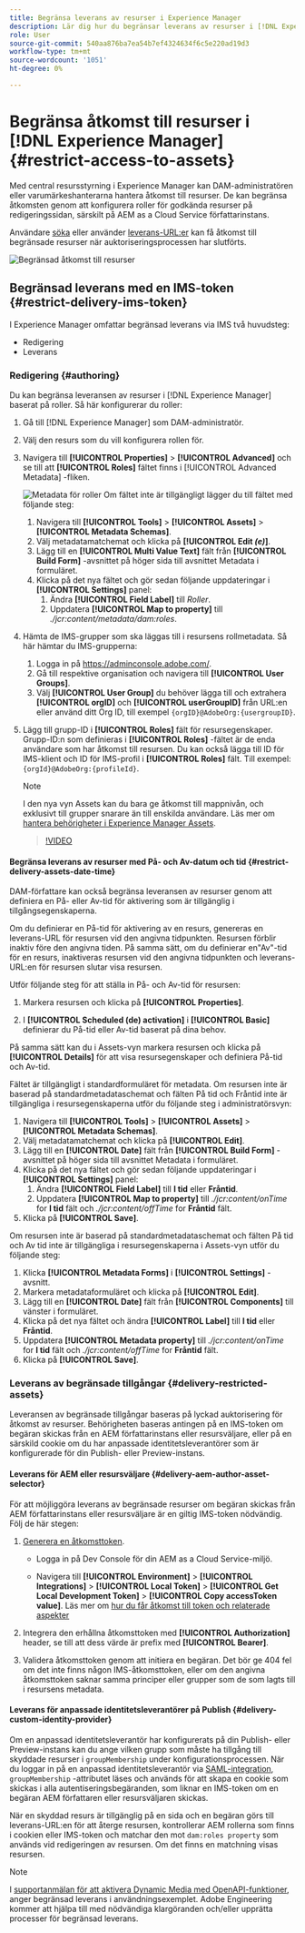 ```yaml
---
title: Begränsa leverans av resurser i Experience Manager
description: Lär dig hur du begränsar leverans av resurser i [!DNL Experience Manager].
role: User
source-git-commit: 540aa876ba7ea54b7ef4324634f6c5e220ad19d3
workflow-type: tm+mt
source-wordcount: '1051'
ht-degree: 0%

---
```


# Begränsa åtkomst till resurser i [!DNL Experience Manager] {#restrict-access-to-assets}

Med central resursstyrning i Experience Manager kan DAM-administratören eller varumärkeshanterarna hantera åtkomst till resurser. De kan begränsa åtkomsten genom att konfigurera roller för godkända resurser på redigeringssidan, särskilt på AEM as a Cloud Service författarinstans.

Användare [söka](search-assets-api.md) eller använder [leverans-URL:er](deliver-assets-apis.md) kan få åtkomst till begränsade resurser när auktoriseringsprocessen har slutförts.

![Begränsad åtkomst till resurser](/help/assets/assets/restricted-access.png)

## Begränsad leverans med en IMS-token {#restrict-delivery-ims-token}

I Experience Manager omfattar begränsad leverans via IMS två huvudsteg:

* Redigering
* Leverans

### Redigering {#authoring}

Du kan begränsa leveransen av resurser i [!DNL Experience Manager] baserat på roller. Så här konfigurerar du roller:

1. Gå till [!DNL Experience Manager] som DAM-administratör.
1. Välj den resurs som du vill konfigurera rollen för.
1. Navigera till **[!UICONTROL Properties]** > **[!UICONTROL Advanced]** och se till att **[!UICONTROL Roles]** fältet finns i [!UICONTROL Advanced Metadata] -fliken.

   ![Metadata för roller](/help/assets/assets/roles_metadata.jpg)
Om fältet inte är tillgängligt lägger du till fältet med följande steg:

   1. Navigera till **[!UICONTROL Tools]** > **[!UICONTROL Assets]** > **[!UICONTROL Metadata Schemas]**.
   1. Välj metadatamatchemat och klicka på **[!UICONTROL Edit _(e)_]**.
   1. Lägg till en **[!UICONTROL Multi Value Text]** fält från **[!UICONTROL Build Form]** -avsnittet på höger sida till avsnittet Metadata i formuläret.
   1. Klicka på det nya fältet och gör sedan följande uppdateringar i  **[!UICONTROL Settings]** panel:
      1. Ändra **[!UICONTROL Field Label]** till _Roller_.
      1. Uppdatera **[!UICONTROL Map to property]** till _./jcr:content/metadata/dam:roles_.

1. Hämta de IMS-grupper som ska läggas till i resursens rollmetadata. Så här hämtar du IMS-grupperna:
   1. Logga in på https://adminconsole.adobe.com/.
   1. Gå till respektive organisation och navigera till **[!UICONTROL User Groups]**.
   1. Välj **[!UICONTROL User Group]** du behöver lägga till och extrahera **[!UICONTROL orgID]** och **[!UICONTROL userGroupID]** från URL:en eller använd ditt Org ID, till exempel `{orgID}@AdobeOrg:{usergroupID}`.

1. Lägg till grupp-ID i **[!UICONTROL Roles]** fält för resursegenskaper. <br>
Grupp-ID:n som definieras i **[!UICONTROL Roles]** -fältet är de enda användare som har åtkomst till resursen. Du kan också lägga till ID för IMS-klient och ID för IMS-profil i **[!UICONTROL Roles]** fält. Till exempel: `{orgId}@AdobeOrg:{profileId}`.

   >[!NOTE]
   >
   >I den nya vyn Assets kan du bara ge åtkomst till mappnivån, och exklusivt till grupper snarare än till enskilda användare. Läs mer om [hantera behörigheter i Experience Manager Assets](https://experienceleague.adobe.com/en/docs/experience-manager-assets-essentials/help/get-started-admins/folder-access/manage-permissions).

   >[!VIDEO](https://video.tv.adobe.com/v/3427429)

#### Begränsa leverans av resurser med På- och Av-datum och tid {#restrict-delivery-assets-date-time}

DAM-författare kan också begränsa leveransen av resurser genom att definiera en På- eller Av-tid för aktivering som är tillgänglig i tillgångsegenskaperna.

Om du definierar en På-tid för aktivering av en resurs, genereras en leverans-URL för resursen vid den angivna tidpunkten. Resursen förblir inaktiv före den angivna tiden. På samma sätt, om du definierar en&quot;Av&quot;-tid för en resurs, inaktiveras resursen vid den angivna tidpunkten och leverans-URL:en för resursen slutar visa resursen.

Utför följande steg för att ställa in På- och Av-tid för resursen:

1. Markera resursen och klicka på **[!UICONTROL Properties]**.

1. I **[!UICONTROL Scheduled (de) activation]** i **[!UICONTROL Basic]** definierar du På-tid eller Av-tid baserat på dina behov.

På samma sätt kan du i Assets-vyn markera resursen och klicka på **[!UICONTROL Details]** för att visa resursegenskaper och definiera På-tid och Av-tid.

Fältet är tillgängligt i standardformuläret för metadata. Om resursen inte är baserad på standardmetadataschemat och fälten På tid och Fråntid inte är tillgängliga i resursegenskaperna utför du följande steg i administratörsvyn:

1. Navigera till **[!UICONTROL Tools]** > **[!UICONTROL Assets]** > **[!UICONTROL Metadata Schemas]**.
1. Välj metadatamatchemat och klicka på **[!UICONTROL Edit]**.
1. Lägg till en **[!UICONTROL Date]** fält från **[!UICONTROL Build Form]** -avsnittet på höger sida till avsnittet Metadata i formuläret.
1. Klicka på det nya fältet och gör sedan följande uppdateringar i  **[!UICONTROL Settings]** panel:
   1. Ändra **[!UICONTROL Field Label]** till **I tid** eller **Fråntid**.
   1. Uppdatera **[!UICONTROL Map to property]** till _./jcr:content/onTime_ for **I tid** fält och _./jcr:content/offTime_ for **Fråntid** fält.
1. Klicka på **[!UICONTROL Save]**.

Om resursen inte är baserad på standardmetadataschemat och fälten På tid och Av tid inte är tillgängliga i resursegenskaperna i Assets-vyn utför du följande steg:

1. Klicka **[!UICONTROL Metadata Forms]** i **[!UICONTROL Settings]** -avsnitt.
1. Markera metadataformuläret och klicka på **[!UICONTROL Edit]**.
1. Lägg till en **[!UICONTROL Date]** fält från **[!UICONTROL Components]** till vänster i formuläret.
1. Klicka på det nya fältet och ändra **[!UICONTROL Label]** till **I tid** eller **Fråntid**.
1. Uppdatera **[!UICONTROL Metadata property]** till _./jcr:content/onTime_ for **I tid** fält och _./jcr:content/offTime_ for **Fråntid** fält.
1. Klicka på **[!UICONTROL Save]**.



### Leverans av begränsade tillgångar {#delivery-restricted-assets}

Leveransen av begränsade tillgångar baseras på lyckad auktorisering för åtkomst av resurser. Behörigheten baseras antingen på en IMS-token om begäran skickas från en AEM författarinstans eller resursväljare, eller på en särskild cookie om du har anpassade identitetsleverantörer som är konfigurerade för din Publish- eller Preview-instans.

#### Leverans för AEM eller resursväljare {#delivery-aem-author-asset-selector}

För att möjliggöra leverans av begränsade resurser om begäran skickas från AEM författarinstans eller resursväljare är en giltig IMS-token nödvändig. Följ de här stegen:

1. [Generera en åtkomsttoken](https://experienceleague.adobe.com/docs/experience-manager-cloud-service/content/implementing/developing/generating-access-tokens-for-server-side-apis.html?lang=en#generating-the-access-token).
   * Logga in på Dev Console för din AEM as a Cloud Service-miljö.

   * Navigera till **[!UICONTROL Environment]** > **[!UICONTROL Integrations]** > **[!UICONTROL Local Token]** > **[!UICONTROL Get Local Development Token]** > **[!UICONTROL Copy accessToken value]**. Läs mer om [hur du får åtkomst till token och relaterade aspekter](https://experienceleague.adobe.com/docs/experience-manager-cloud-service/content/implementing/developing/generating-access-tokens-for-server-side-apis.html?lang=en#generating-the-access-token)

1. Integrera den erhållna åtkomsttoken med **[!UICONTROL Authorization]** header, se till att dess värde är prefix med **[!UICONTROL Bearer]**.

1. Validera åtkomsttoken genom att initiera en begäran. Det bör ge 404 fel om det inte finns någon IMS-åtkomsttoken, eller om den angivna åtkomsttoken saknar samma principer eller grupper som de som lagts till i resursens metadata.

#### Leverans för anpassade identitetsleverantörer på Publish {#delivery-custom-identity-provider}

Om en anpassad identitetsleverantör har konfigurerats på din Publish- eller Preview-instans kan du ange vilken grupp som måste ha tillgång till skyddade resurser i `groupMembership` under konfigurationsprocessen. När du loggar in på en anpassad identitetsleverantör via [SAML-integration](https://experienceleague.adobe.com/en/docs/experience-manager-learn/cloud-service/authentication/saml-2-0), `groupMembership` -attributet läses och används för att skapa en cookie som skickas i alla autentiseringsbegäranden, som liknar en IMS-token om en begäran AEM författaren eller resursväljaren skickas.

När en skyddad resurs är tillgänglig på en sida och en begäran görs till leverans-URL:en för att återge resursen, kontrollerar AEM rollerna som finns i cookien eller IMS-token och matchar den mot `dam:roles property` som används vid redigeringen av resursen. Om det finns en matchning visas resursen.

>[!NOTE]
>
> I [supportanmälan för att aktivera Dynamic Media med OpenAPI-funktioner](/help/assets/dynamic-media-open-apis-overview.md#how-to-enable-the-dynamic-media-with-openapi-capabilities), anger begränsad leverans i användningsexemplet. Adobe Engineering kommer att hjälpa till med nödvändiga klargöranden och/eller upprätta processer för begränsad leverans.
